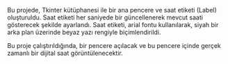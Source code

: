 Bu projede, Tkinter kütüphanesi ile bir ana pencere ve saat etiketi (Label) oluşturuldu.
Saat etiketi her saniyede bir güncellenerek mevcut saati gösterecek şekilde ayarlandı. 
Saat etiketi, arial fontu kullanılarak, siyah bir arka plan üzerinde beyaz yazı rengiyle biçimlendirildi.

Bu proje çalıştırıldığında, bir pencere açılacak ve bu pencere içinde gerçek zamanlı bir dijital saat görüntülenecektir.
